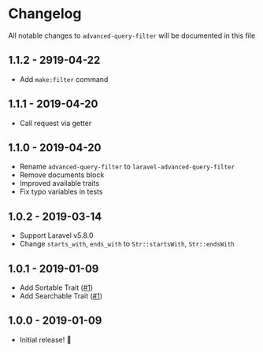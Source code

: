 # Changelog

All notable changes to `advanced-query-filter` will be documented in this file

## 1.1.2 - 2919-04-22

- Add `make:filter` command

## 1.1.1 - 2019-04-20

- Call request via getter

## 1.1.0 - 2019-04-20

- Rename `advanced-query-filter` to `laravel-advanced-query-filter`
- Remove documents block
- Improved available traits
- Fix typo variables in tests

## 1.0.2 - 2019-03-14

- Support Laravel v5.8.0
- Change `starts_with`, `ends_with` to `Str::startsWith`, `Str::endsWith`


## 1.0.1 - 2019-01-09

- Add Sortable Trait ([#1](https://github.com/fvsoft/advanced-query-filter/pull/1))
- Add Searchable Trait ([#1](https://github.com/fvsoft/advanced-query-filter/pull/2))


## 1.0.0 - 2019-01-09

- Initial release! 🎉
